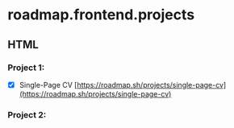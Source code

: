 # roadmap.frontend.projects

## HTML 
### Project 1:
- [x] Single-Page CV [https://roadmap.sh/projects/single-page-cv](https://roadmap.sh/projects/single-page-cv)

### Project 2:


